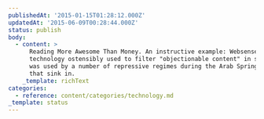 ```yaml
---
publishedAt: '2015-01-15T01:28:12.000Z'
updatedAt: '2015-06-09T00:28:44.000Z'
status: publish
body:
  - content: >
      Reading More Awesome Than Money. An instructive example: Websense, a
      technology ostensibly used to filter "objectionable content" in schools,
      was used by a number of repressive regimes during the Arab Spring. Let
      that sink in.
    _template: richText
categories:
  - reference: content/categories/technology.md
_template: status
---
```



